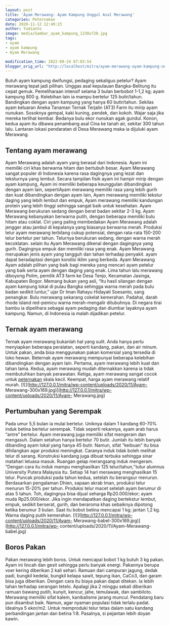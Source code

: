 ```yaml
---
layout: post
title: 'Ayam Merawang: Ayam Kampung Unggul Asal Merawang'
categories: Peternakan
date: 2020-11-12 12:49:23
author: Yudianto
image: media/Gambar_ayam_kampung_1230x720.jpg
tags:
- ayam
- ayam kampung
- Ayam Merawang

modification_time: 2022-09-24 07:03:54
blogger_orig_url: "http://localhost/mitra/ayam-merawang-ayam-kampung-unggul.html"
---
```


Butuh ayam kampung dwifungsi, pedaging sekaligus petelur? Ayam merawang tepat
jadi pilihan. Unggas asal kepulauan Bangka-Belitung itu cepat gemuk.
Pemeliharaan intensif selama 3 bulan berbobot 1-1,2 kg; ayam kampung 800 g.
Kelebihan lain ia mampu bertelur 125 butir/tahun. Bandingkan dengan ayam
kampung yang hanya 60 butir/tahun. Sekilas ayam keluaran Aneka Tanaman Ternak
Terjalin (AT3) Farm itu mirip ayam nunukan. Sosoknya gempal, kaki kuning,
pendek, dan kokoh. Wajar saja jika mereka terlihat kembar. Bedanya bulu ekor
nunukan agak gundul. Konon, kedua ayam itu dibawa penambang asal Cina ke tanah
air, sekitar 300 tahun lalu. Lantaran lokasi pendaratan di Desa Merawang maka
ia dijuluki ayam Merawang.

## Tentang ayam merawang

Ayam Merawang adalah ayam yang berasal dari Indonesia. Ayam ini memiliki ciri
khas berwarna hitam dan bertubuh besar. Ayam Merawang sangat populer di
Indonesia karena rasa dagingnya yang lezat dan teksturnya yang lembut. Secara
tampilan fisik ayam ini hampir mirip dengan ayam kampung, Ayam ini memiliki
beberapa keunggulan dibandingkan dengan ayam lain, sepertiAyam merawang
memiliki rasa yang lebih gurih dan kuat dibandingkan dengan ayam lain, Ayam
merawang memiliki tekstur daging yang lebih lembut dan empuk, Ayam merawang
memiliki kandungan protein yang lebih tinggi sehingga sangat baik untuk
kesehatan. Ayam Merawang berukuran sedang dengan berat badan sekitar 2-3 kg.
Ayam Merawang kebanyakan berwarna putih, dengan beberapa memiliki bulu hitam
atau coklat. Ciri yang paling membedakan Ayam Merawang adalah jengger atau
jambul di kepalanya yang biasanya berwarna merah. Produksi telur ayam merawang
terbilang cukup potensial, dengan rata-rata 150-200 telur bertelur per tahun.
Telurnya berukuran sedang, dengan warna merah kecoklatan. selain itu Ayam
Merawang dikenal dengan dagingnya yang gurih. Dagingnya empuk dan memiliki
rasa yang enak. Ayam Merawang merupakan jenis ayam yang tangguh dan tahan
terhadap penyakit. ayam dapat beradaptasi dengan kondisi iklim yang berbeda.
Ayam Merawang Ayam adalah pilihan yang baik bagi mereka yang mencari ayam
petelur yang baik serta ayam dengan daging yang enak. Lima tahun lalu merawang
diboyong Polim, pemilik AT3 farm ke Desa Tenjo, Kecamatan Jasinga, Kabupaten
Bogor. Memang bukan yang asli, “Itu hasil silangan dengan ayam kampung lokal
di pulau Bangka sehingga warna merah pada bulu badan sedikit luntur,” ujar Dr
Iman Rahayu Hidayati Soesanto, sang penangkar. Bulu merawang sekarang cokelat
kemerahan. Padahal, darah rhode island red-pemicu warna merah-mengalir
ditubuhnya. Di negara tirai bambu ia dipelihara sebagai ayam pedaging dan
diumbar layaknya ayam kampung. Namun, di Indonesia ia malah dijadikan petelur.

## Ternak ayam merawang

Ternak ayam merawang bukanlah hal yang sulit. Anda hanya perlu menyiapkan
beberapa peralatan, seperti kandang, pakan, dan air minum. Untuk pakan, anda
bisa menggunakan pakan komersial yang tersedia di toko hewan. Beternak ayam
merawang mempunyai beberapa kelebihan dibandingkan dengan ayam lain. Pertama,
ayam merawang lebih kuat dan tahan lama. Kedua, ayam merawang mudah
diternakkan karena ia tidak membutuhkan banyak perawatan. Ketiga, ayam
merawang sangat cocok untuk [peternakan](http://127.0.0.1/mitra/peternakan
"peternakan") skala kecil. Keempat, harga ayam merawang relatif murah.
[![](http://127.0.0.1/mitra/wp-content/uploads/2020/11/Ayam-
Merawang-300x169.jpg)](http://127.0.0.1/mitra/wp-content/uploads/2020/11/Ayam-
Merawang.jpg)

## Pertumbuhan yang Serempak

Pada umur 5,5 bulan ia mulai bertelur. Uniknya dalam 1 kandang 60-70% induk
betina bertelur serempak. Tidak seperti rekannya, ayam arab harus “antre”
bertelur. Ayam merawang juga memiliki sifat mengeram dan mengasuh. Dalam
setahun hanya bertelur 70 butir. Jumlah itu lebih banyak dibanding ayam lokal
yang hanya 45 butir. Namun, sifat “keibuan” itu bisa dihilangkan agar produksi
meningkat. Caranya induk tidak boleh melihat telur di sarang. Konstruksi
kandang juga dibuat terbuka sehingga sinar matahari leluasa masuk. Ruangan
gelap merangsang induk mengeram. “Dengan cara itu induk mampu menghasilkan 125
telur/tahun,’’tutur alumnus University Putera Malaysia itu. Setiap 14 hari
merawang menghasilkan 15 telur. Puncak produksi pada tahun kedua, setelah itu
berangsur menurun. Berdasarkan pengalaman Dhien, sapaan akrab Iman, produksi
telur menurun 15-20% per tahun. Produksi telur macet setelah ayam berumur di
atas 5 tahun. Toh, dagingnya bisa dijual seharga Rp20.000/ekor; ayam muda
Rp25.000/ekor. Jika ingin mendapatkan daging bertekstur lembut, empuk, sedikit
berserat, gurih, dan beraroma khas sebaiknya dipotong ketika berumur 3 bulan.
Saat itu bobot betina mencapai 1 kg; jantan 1,2 kg. Warna daging putih
kemerahan. [![](http://127.0.0.1/mitra/wp-content/uploads/2020/11/Ayam-
Merawang-babel-300x169.jpg)](http://127.0.0.1/mitra/wp-
content/uploads/2020/11/Ayam-Merawang-babel.jpg)

## Boros Pakan

Pakan merawang lebih boros. Untuk mencapai bobot 1 kg butuh 3 kg pakan. Ayam
ini lincah dan gesit sehingga perlu banyak energi. Pakannya berupa voer kering
diberikan 2 kali sehari. Ramuan dari campuran jagung, dedak padi, bungkil
kedelai, bungkil kelapa sawit, tepung ikan, CaCo3, dan garam bisa juga
diberikan. Dengan cara itu biaya pakan dapat ditekan. Ia lebih tahan terhadap
serangan tetelo. Apalagi jika 2 minggu sekali diberikan ramuan bawang putih,
kunyit, kencur, jahe, temulawak, dan sambiloto. Merawang memiliki sifat kalem,
kanibalisme jarang muncul. Pendatang baru pun disambut baik. Namun, agar
nyaman populasi tidak terlalu padat. Idealnya 5 ekor/m2. Untuk memproduki
telur tetas dalam satu kandang perbandingan jantan dan betina 1:8. Pasalnya,
si pejantan lebih doyan kawin.


